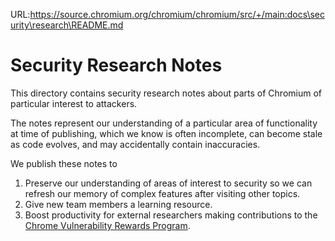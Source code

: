 URL:https://source.chromium.org/chromium/chromium/src/+/main:docs\security\research\README.md
# Security Research Notes

This directory contains security research notes about parts of Chromium of particular interest to attackers.

The notes represent our understanding of a particular area of functionality at time of publishing, which we know is often incomplete, can become stale as code evolves, and may accidentally contain inaccuracies.

We publish these notes to
1. Preserve our understanding of areas of interest to security so we can refresh our memory of complex features after visiting other topics.
2. Give new team members a learning resource.
3. Boost productivity for external researchers making contributions to the [Chrome Vulnerability Rewards Program](https://www.chromium.org/Home/chromium-security/vulnerability-rewards-program/).

